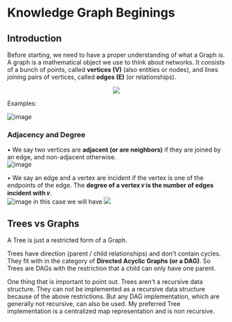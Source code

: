 # Knowledge Graph Beginings

## Introduction

Before starting, we need to have a proper understanding of what a Graph is. A graph is a mathematical object we use to think about networks. It consists of a bunch of points, called __vertices (V)__ (also entities or nodes), and lines joining pairs of vertices, called __edges (E)__ (or relationships).

<p align="center">
  <img src="https://render.githubusercontent.com/render/math?math=\LARGE G = (V, E)">
</p>

Examples:

![image](https://user-images.githubusercontent.com/14939490/135533337-dd14a75b-1d5a-4733-8f7a-53fb8fdbfb53.png)

### Adjacency and Degree

• We say two vertices are __adjacent (or are neighbors)__ if they are joined by an edge, and non-adjacent otherwise.  
![image](https://user-images.githubusercontent.com/14939490/135536310-f6b5399d-2a27-4cdd-96cc-a1fe08c76277.png)

• We say an edge and a vertex are incident if the vertex is one of the endpoints of the edge. The __degree of a vertex 𝑣 is the number of edges incident with 𝑣__.  
![image](https://user-images.githubusercontent.com/14939490/135536401-e0069ec6-7eef-4228-bc21-5e9b50b5c4c5.png) in this case we will have <img src="https://render.githubusercontent.com/render/math?math=deg(v) = 3">
  

## Trees vs Graphs

A Tree is just a restricted form of a Graph.

Trees have direction (parent / child relationships) and don't contain cycles. They fit with in the category of __Directed Acyclic Graphs (or a DAG)__. So Trees are DAGs with the restriction that a child can only have one parent.

One thing that is important to point out. Trees aren't a recursive data structure. They can not be implemented as a recursive data structure because of the above restrictions. But any DAG implementation, which are generally not recursive, can also be used. My preferred Tree implementation is a centralized map representation and is non recursive.

